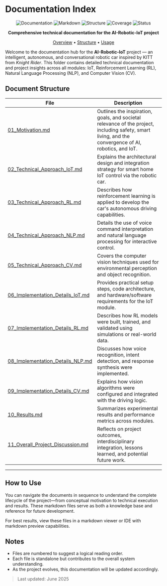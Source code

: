 # Documentation Index

<div align="center">

![Documentation](https://img.shields.io/badge/Documentation-Complete-success.svg)
![Markdown](https://img.shields.io/badge/Markdown-Formatted-blue.svg)
![Structure](https://img.shields.io/badge/Structure-Organized-orange.svg)
![Coverage](https://img.shields.io/badge/Coverage-All%20Modules-green.svg)
![Status](https://img.shields.io/badge/Status-Up%20to%20Date-brightgreen.svg)

**Comprehensive technical documentation for the AI-Robotic-IoT project**

[Overview](#documentation-index) • [Structure](#document-structure) • [Usage](#how-to-use)

</div>

Welcome to the documentation hub for the **AI-Robotic-IoT** project — an intelligent, autonomous, and conversational robotic car inspired by KITT from *Knight Rider*. This folder contains detailed technical documentation and project insights across all modules: IoT, Reinforcement Learning (RL), Natural Language Processing (NLP), and Computer Vision (CV).

## Document Structure

| File | Description |
|------|-------------|
| [01_Motivation.md](01_Motivation.md) | Outlines the inspiration, goals, and societal relevance of the project, including safety, smart living, and the convergence of AI, robotics, and IoT. |
| [02_Technical_Approach_IoT.md](02_Technical_Approach_IoT.md) | Explains the architectural design and integration strategy for smart home IoT control via the robotic car. |
| [03_Technical_Approach_RL.md](03_Technical_Approach_RL.md) | Describes how reinforcement learning is applied to develop the car's autonomous driving capabilities. |
| [04_Technical_Approach_NLP.md](04_Technical_Approach_NLP.md) | Details the use of voice command interpretation and natural language processing for interactive control. |
| [05_Technical_Approach_CV.md](05_Technical_Approach_CV.md) | Covers the computer vision techniques used for environmental perception and object recognition. |
| [06_Implementation_Details_IoT.md](06_Implementation_Details_IoT.md) | Provides practical setup steps, code architecture, and hardware/software requirements for the IoT module. |
| [07_Implementation_Details_RL.md](07_Implementation_Details_RL.md) | Describes how RL models were built, trained, and validated using simulations or real-world data. |
| [08_Implementation_Details_NLP.md](08_Implementation_Details_NLP.md) | Discusses how voice recognition, intent detection, and response synthesis were implemented. |
| [09_Implementation_Details_CV.md](09_Implementation_Details_CV.md) | Explains how vision algorithms were configured and integrated with the driving logic. |
| [10_Results.md](10_Results.md) | Summarizes experimental results and performance metrics across modules. |
| [11_Overall_Project_Discussion.md](11_Overall_Project_Discussion.md) | Reflects on project outcomes, interdisciplinary integration, lessons learned, and potential future work. |

---

## How to Use

You can navigate the documents in sequence to understand the complete lifecycle of the project—from conceptual motivation to technical execution and results. These markdown files serve as both a knowledge base and reference for future development.

For best results, view these files in a markdown viewer or IDE with markdown preview capabilities.

## Notes

- Files are numbered to suggest a logical reading order.
- Each file is standalone but contributes to the overall system understanding.
- As the project evolves, this documentation will be updated accordingly.

> Last updated: June 2025